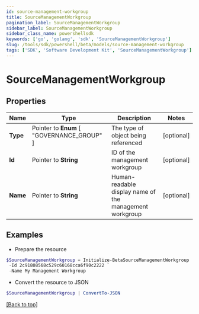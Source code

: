 ```yaml
---
id: source-management-workgroup
title: SourceManagementWorkgroup
pagination_label: SourceManagementWorkgroup
sidebar_label: SourceManagementWorkgroup
sidebar_class_name: powershellsdk
keywords: ['go', 'golang', 'sdk', 'SourceManagementWorkgroup'] 
slug: /tools/sdk/powershell/beta/models/source-management-workgroup
tags: ['SDK', 'Software Development Kit', 'SourceManagementWorkgroup']
---
```



# SourceManagementWorkgroup

## Properties

Name | Type | Description | Notes
------------ | ------------- | ------------- | -------------
**Type** |  Pointer to  **Enum** [  "GOVERNANCE_GROUP" ] | The type of object being referenced | [optional] 
**Id** |  Pointer to **String** | ID of the management workgroup | [optional] 
**Name** |  Pointer to **String** | Human-readable display name of the management workgroup | [optional] 

## Examples

- Prepare the resource
```powershell
$SourceManagementWorkgroup = Initialize-BetaSourceManagementWorkgroup  -Type GOVERNANCE_GROUP `
 -Id 2c91808568c529c60168cca6f90c2222 `
 -Name My Management Workgroup
```

- Convert the resource to JSON
```powershell
$SourceManagementWorkgroup | ConvertTo-JSON
```


[[Back to top]](#) 

